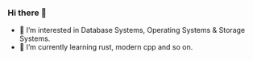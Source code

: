 ### Hi there 👋

<!--
**greenhandzpx/greenhandzpx** is a ✨ _special_ ✨ repository because its `README.md` (this file) appears on your GitHub profile.

Here are some ideas to get you started:

- 🔭 I’m currently working on ...
- 🌱 I’m currently learning ...
- 👯 I’m looking to collaborate on ...
- 🤔 I’m looking for help with ...
- 💬 Ask me about ...
- 📫 How to reach me: ...
- 😄 Pronouns: ...
- ⚡ Fun fact: ...
-->

- 🔭 I’m interested in Database Systems, Operating Systems & Storage Systems.
- 🌱 I’m currently learning rust, modern cpp and so on.

<!-- [![Top Langs](https://github-readme-stats.vercel.app/api/top-langs/?username=greenhandzpx&layout=compact)](https://github.com/greenhandzpx/github-readme-stats) -->
